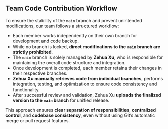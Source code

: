 ## Team Code Contribution Workflow

To ensure the stability of the `main` branch and prevent unintended modifications, our team follows a structured workflow:

- Each member works independently on their own branch for development and code backup.
- While no branch is locked, **direct modifications to the `main` branch are strictly prohibited**.
- The `main` branch is solely managed by **Zehua Xu**, who is responsible for maintaining the overall code structure and integration.
- Once development is completed, each member retains their changes in their respective branches.
- **Zehua Xu manually retrieves code from individual branches**, performs integration, testing, and optimization to ensure code consistency and functionality.
- After successful review and validation, Zehua Xu **uploads the finalized version to the `main` branch** for unified release.

This approach ensures **clear separation of responsibilities**, **centralized control**, and **codebase consistency**, even without using Git’s automatic merge or pull request features.
